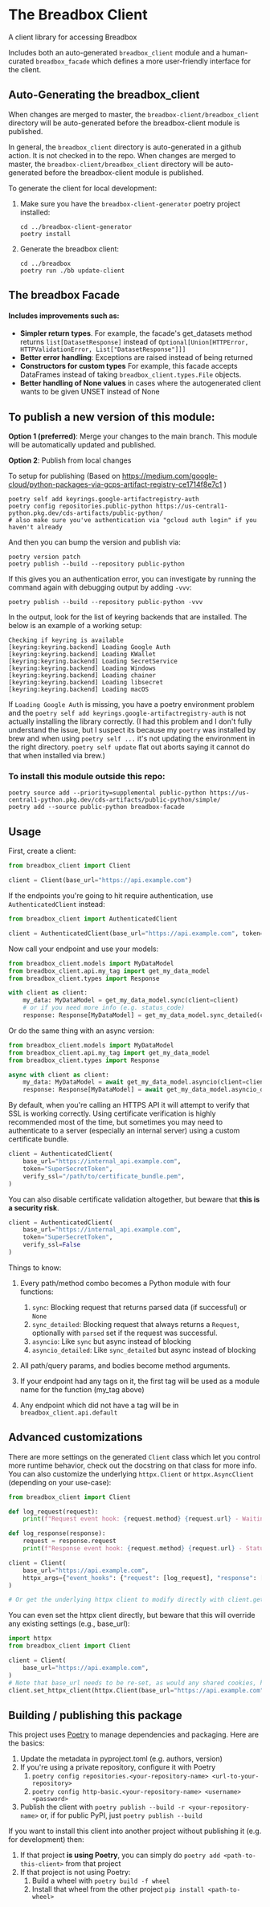 # The Breadbox Client

A client library for accessing Breadbox

Includes both an auto-generated `breadbox_client` module and a human-curated `breadbox_facade` which defines a more user-friendly interface for the client. 


## Auto-Generating the breadbox_client
When changes are merged to master, the `breadbox-client/breadbox_client` directory will be auto-generated before the breadbox-client module is published.

In general, the `breadbox_client` directory is auto-generated in a github action. It is not checked in to the repo.
When changes are merged to master, the `breadbox-client/breadbox_client` directory will be auto-generated before the breadbox-client module is published.

To generate the client for local development:
1. Make sure you have the `breadbox-client-generator` poetry project installed: 
    ```
    cd ../breadbox-client-generator
    poetry install
    ```
2. Generate the breadbox client:
    ```
    cd ../breadbox 
    poetry run ./bb update-client
    ```


## The breadbox Facade 

#### Includes improvements such as:

- **Simpler return types**. For example, the facade's get_datasets method returns `list[DatasetResponse]` instead of `Optional[Union[HTTPError, HTTPValidationError, List["DatasetResponse"]]]`
- **Better error handling**: Exceptions are raised instead of being returned
- **Constructors for custom types** For example, this facade accepts DataFrames instead of taking `breadbox_client.types.File` objects.
- **Better handling of None values** in cases where the autogenerated client wants to be given UNSET instead of None

## To publish a new version of this module:

**Option 1 (preferred)**: Merge your changes to the main branch. This module will be automatically updated and published. 

**Option 2**: Publish from local changes

To setup for publishing (Based on https://medium.com/google-cloud/python-packages-via-gcps-artifact-registry-ce1714f8e7c1 )

```
poetry self add keyrings.google-artifactregistry-auth
poetry config repositories.public-python https://us-central1-python.pkg.dev/cds-artifacts/public-python/
# also make sure you've authentication via "gcloud auth login" if you haven't already
```

And then you can bump the version and publish via:

```
poetry version patch
poetry publish --build --repository public-python
```

If this gives you an authentication error, you can investigate by running
the command again with debugging output by adding `-vvv`:

```
poetry publish --build --repository public-python -vvv
```

In the output, look for the list of keyring backends that are installed. The
below is an example of a working setup:

```
Checking if keyring is available
[keyring:keyring.backend] Loading Google Auth
[keyring:keyring.backend] Loading KWallet
[keyring:keyring.backend] Loading SecretService
[keyring:keyring.backend] Loading Windows
[keyring:keyring.backend] Loading chainer
[keyring:keyring.backend] Loading libsecret
[keyring:keyring.backend] Loading macOS
```

If `Loading Google Auth` is missing, you have a poetry environment problem
and the `poetry self add keyrings.google-artifactregistry-auth` is not
actually installing the library correctly. (I had this problem and I don't
fully understand the issue, but I suspect its because my `poetry` was
installed by brew and when using `poetry self ...` it's not updating the
environment in the right directory. `poetry self update` flat out aborts
saying it cannot do that when installed via brew.)

### To install this module outside this repo:

```
poetry source add --priority=supplemental public-python https://us-central1-python.pkg.dev/cds-artifacts/public-python/simple/
poetry add --source public-python breadbox-facade
```

## Usage

First, create a client:

```python
from breadbox_client import Client

client = Client(base_url="https://api.example.com")
```

If the endpoints you're going to hit require authentication, use `AuthenticatedClient` instead:

```python
from breadbox_client import AuthenticatedClient

client = AuthenticatedClient(base_url="https://api.example.com", token="SuperSecretToken")
```

Now call your endpoint and use your models:

```python
from breadbox_client.models import MyDataModel
from breadbox_client.api.my_tag import get_my_data_model
from breadbox_client.types import Response

with client as client:
    my_data: MyDataModel = get_my_data_model.sync(client=client)
    # or if you need more info (e.g. status_code)
    response: Response[MyDataModel] = get_my_data_model.sync_detailed(client=client)
```

Or do the same thing with an async version:

```python
from breadbox_client.models import MyDataModel
from breadbox_client.api.my_tag import get_my_data_model
from breadbox_client.types import Response

async with client as client:
    my_data: MyDataModel = await get_my_data_model.asyncio(client=client)
    response: Response[MyDataModel] = await get_my_data_model.asyncio_detailed(client=client)
```

By default, when you're calling an HTTPS API it will attempt to verify that SSL is working correctly. Using certificate verification is highly recommended most of the time, but sometimes you may need to authenticate to a server (especially an internal server) using a custom certificate bundle.

```python
client = AuthenticatedClient(
    base_url="https://internal_api.example.com",
    token="SuperSecretToken",
    verify_ssl="/path/to/certificate_bundle.pem",
)
```

You can also disable certificate validation altogether, but beware that **this is a security risk**.

```python
client = AuthenticatedClient(
    base_url="https://internal_api.example.com",
    token="SuperSecretToken",
    verify_ssl=False
)
```

Things to know:

1. Every path/method combo becomes a Python module with four functions:

   1. `sync`: Blocking request that returns parsed data (if successful) or `None`
   1. `sync_detailed`: Blocking request that always returns a `Request`, optionally with `parsed` set if the request was successful.
   1. `asyncio`: Like `sync` but async instead of blocking
   1. `asyncio_detailed`: Like `sync_detailed` but async instead of blocking

1. All path/query params, and bodies become method arguments.
1. If your endpoint had any tags on it, the first tag will be used as a module name for the function (my_tag above)
1. Any endpoint which did not have a tag will be in `breadbox_client.api.default`

## Advanced customizations

There are more settings on the generated `Client` class which let you control more runtime behavior, check out the docstring on that class for more info. You can also customize the underlying `httpx.Client` or `httpx.AsyncClient` (depending on your use-case):

```python
from breadbox_client import Client

def log_request(request):
    print(f"Request event hook: {request.method} {request.url} - Waiting for response")

def log_response(response):
    request = response.request
    print(f"Response event hook: {request.method} {request.url} - Status {response.status_code}")

client = Client(
    base_url="https://api.example.com",
    httpx_args={"event_hooks": {"request": [log_request], "response": [log_response]}},
)

# Or get the underlying httpx client to modify directly with client.get_httpx_client() or client.get_async_httpx_client()
```

You can even set the httpx client directly, but beware that this will override any existing settings (e.g., base_url):

```python
import httpx
from breadbox_client import Client

client = Client(
    base_url="https://api.example.com",
)
# Note that base_url needs to be re-set, as would any shared cookies, headers, etc.
client.set_httpx_client(httpx.Client(base_url="https://api.example.com", proxies="http://localhost:8030"))
```

## Building / publishing this package

This project uses [Poetry](https://python-poetry.org/) to manage dependencies and packaging. Here are the basics:

1. Update the metadata in pyproject.toml (e.g. authors, version)
1. If you're using a private repository, configure it with Poetry
   1. `poetry config repositories.<your-repository-name> <url-to-your-repository>`
   1. `poetry config http-basic.<your-repository-name> <username> <password>`
1. Publish the client with `poetry publish --build -r <your-repository-name>` or, if for public PyPI, just `poetry publish --build`

If you want to install this client into another project without publishing it (e.g. for development) then:

1. If that project **is using Poetry**, you can simply do `poetry add <path-to-this-client>` from that project
1. If that project is not using Poetry:
   1. Build a wheel with `poetry build -f wheel`
   1. Install that wheel from the other project `pip install <path-to-wheel>`
